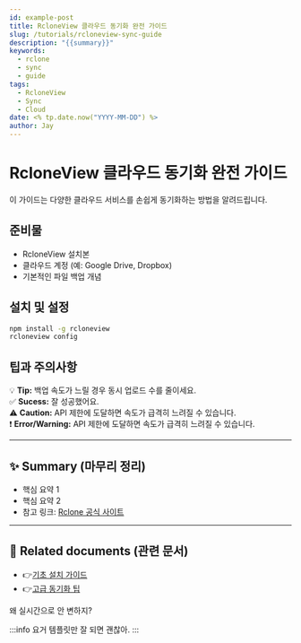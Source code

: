 ```yaml
---
id: example-post
title: RcloneView 클라우드 동기화 완전 가이드
slug: /tutorials/rcloneview-sync-guide
description: "{{summary}}"
keywords:
  - rclone
  - sync
  - guide
tags:
  - RcloneView
  - Sync
  - Cloud
date: <% tp.date.now("YYYY-MM-DD") %>
author: Jay
---
```


# RcloneView 클라우드 동기화 완전 가이드

<div class="p-4 bg-blue-500 text-white text-center rounded-lg font-bold text-lg">
  이 가이드는 다양한 클라우드 서비스를 손쉽게 동기화하는 방법을 알려드립니다.
</div>

## 준비물

- RcloneView 설치본
- 클라우드 계정 (예: Google Drive, Dropbox)
- 기본적인 파일 백업 개념

## 설치 및 설정

```bash
npm install -g rcloneview
rcloneview config
```

## 팁과 주의사항

<div class="alert alert-info">
  💡 <strong>Tip:</strong> 백업 속도가 느릴 경우 동시 업로드 수를 줄이세요.
</div>

<div class="alert alert-success">
  ✅ <strong>Sucess:</strong> 잘 성공했어요.
</div>
<div class="alert alert-caution">
  ⚠️ <strong>Caution:</strong> API 제한에 도달하면 속도가 급격히 느려질 수 있습니다.
</div>


<div class="alert alert-error">
  ❗ <strong>Error/Warning:</strong> API 제한에 도달하면 속도가 급격히 느려질 수 있습니다.
</div>


---

## ✨ Summary (마무리 정리)

- 핵심 요약 1
- 핵심 요약 2
- 참고 링크: [Rclone 공식 사이트](https://rclone.org/)

---

## 📎 Related documents (관련 문서)

- 👉[기초 설치 가이드](app://obsidian.md/tutorials/install-guide)
- 👉[고급 동기화 팁](app://obsidian.md/guides/advanced-sync)

왜 실시간으로 안 변하지?

:::info
요거 템플릿만 잘 되면 괜찮아.
:::













